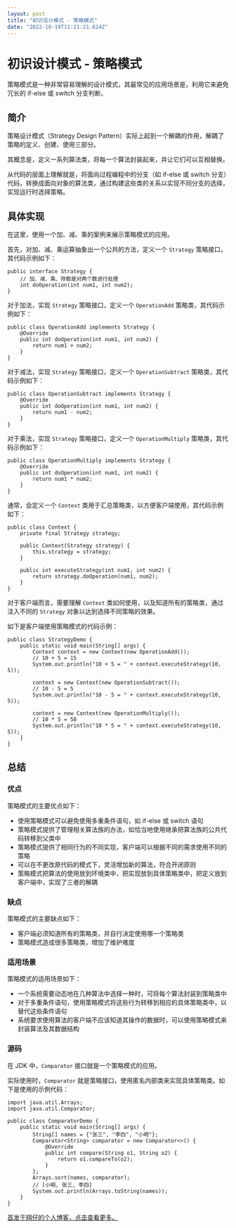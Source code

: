 ```yaml
---
layout: post
title: "初识设计模式 - 策略模式"
date: "2022-10-19T11:21:21.624Z"
---
```

初识设计模式 - 策略模式
=============

策略模式是一种非常容易理解的设计模式，其最常见的应用场景是，利用它来避免冗长的 if-else 或 switch 分支判断。

简介
--

策略设计模式（Strategy Design Pattern）实际上起到一个解耦的作用，解耦了策略的定义、创建、使用三部分。

其概念是，定义一系列算法类，将每一个算法封装起来，并让它们可以互相替换。

从代码的层面上理解就是，将面向过程编程中的分支（如 if-else 或 switch 分支）代码，转换成面向对象的算法类，通过构建这些类的关系以实现不同分支的选择，实现运行时选择策略。

具体实现
----

在这里，使用一个加、减、乘的案例来展示策略模式的应用。

首先，对加、减、乘运算抽象出一个公共的方法，定义一个 `Strategy` 策略接口，其代码示例如下：

    public interface Strategy {
        // 加、减、乘、除都是对两个数进行处理
        int doOperation(int num1, int num2);
    }
    

对于加法，实现 `Strategy` 策略接口，定义一个 `OperationAdd` 策略类，其代码示例如下：

    public class OperationAdd implements Strategy {
        @Override
        public int doOperation(int num1, int num2) {
            return num1 + num2;
        }
    }
    

对于减法，实现 `Strategy` 策略接口，定义一个 `OperationSubtract` 策略类，其代码示例如下：

    public class OperationSubtract implements Strategy {
        @Override
        public int doOperation(int num1, int num2) {
            return num1 - num2;
        }
    }
    

对于乘法，实现 `Strategy` 策略接口，定义一个 `OperationMultiply` 策略类，其代码示例如下：

    public class OperationMultiply implements Strategy {
        @Override
        public int doOperation(int num1, int num2) {
            return num1 * num2;
        }
    }
    

通常，会定义一个 `Context` 类用于汇总策略类，以方便客户端使用，其代码示例如下：

    public class Context {
        private final Strategy strategy;
    
        public Context(Strategy strategy) {
            this.strategy = strategy;
        }
    
        public int executeStrategy(int num1, int num2) {
            return strategy.doOperation(num1, num2);
        }
    }
    

对于客户端而言，需要理解 `Context` 类如何使用，以及知道所有的策略类，通过注入不同的 `Strategy` 对象以达到选择不同策略的效果。

如下是客户端使用策略模式的代码示例：

    public class StrategyDemo {
        public static void main(String[] args) {
            Context context = new Context(new OperationAdd());
            // 10 + 5 = 15
            System.out.println("10 + 5 = " + context.executeStrategy(10, 5));
    
            context = new Context(new OperationSubtract());
            // 10 - 5 = 5
            System.out.println("10 - 5 = " + context.executeStrategy(10, 5));
    
            context = new Context(new OperationMultiply());
            // 10 * 5 = 50
            System.out.println("10 * 5 = " + context.executeStrategy(10, 5));
        }
    }
    

总结
--

### 优点

策略模式的主要优点如下：

*   使用策略模式可以避免使用多重条件语句，如 if-else 或 switch 语句
*   策略模式提供了管理相关算法族的办法，如恰当地使用继承把算法族的公共代码转移到父类中
*   策略模式提供了相同行为的不同实现，客户端可以根据不同的需求使用不同的策略
*   可以在不更改原代码的模式下，灵活增加新的算法，符合开闭原则
*   策略模式把算法的使用放到环境类中，把实现放到具体策略类中，把定义放到客户端中，实现了三者的解耦

### 缺点

策略模式的主要缺点如下：

*   客户端必须知道所有的策略类，并自行决定使用哪一个策略类
*   策略模式造成很多策略类，增加了维护难度

### 适用场景

策略模式的适用场景如下：

*   一个系统需要动态地在几种算法中选择一种时，可将每个算法封装到策略类中
*   对于多重条件语句，使用策略模式将这些行为转移到相应的具体策略类中，以替代这些条件语句
*   系统要求使用算法的客户端不应该知道其操作的数据时，可以使用策略模式来封装算法及其数据结构

### 源码

在 JDK 中，`Comparator` 接口就是一个策略模式的应用。

实际使用时，`Comparator` 就是策略接口，使用匿名内部类来实现具体策略类。如下是使用的示例代码：

    import java.util.Arrays;
    import java.util.Comparator;
    
    public class ComparatorDemo {
        public static void main(String[] args) {
            String[] names = {"张三", "李四", "小明"};
            Comparator<String> comparator = new Comparator<>() {
                @Override
                public int compare(String o1, String o2) {
                    return o1.compareTo(o2);
                }
            };
            Arrays.sort(names, comparator);
            // [小明, 张三, 李四]
            System.out.println(Arrays.toString(names));
        }
    }
    

[首发于翔仔的个人博客，点击查看更多。](https://fatedeity.cn/)